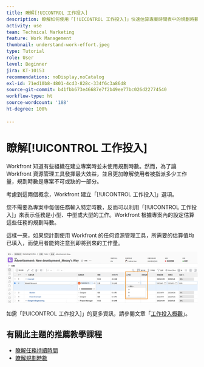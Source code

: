 ```yaml
---
title: 瞭解[!UICONTROL 工作投入]
description: 瞭解如何使用「[!UICONTROL 工作投入]」快速估算專案時間表中的規劃時數。
activity: use
team: Technical Marketing
feature: Work Management
thumbnail: understand-work-effort.jpeg
type: Tutorial
role: User
level: Beginner
jira: KT-10153
recommendations: noDisplay,noCatalog
exl-id: 71ed10b8-4801-4cd3-828c-334f6c3a86d8
source-git-commit: b41fbb673e46687e7f2b49ee77bc026d22774540
workflow-type: ht
source-wordcount: '188'
ht-degree: 100%

---
```


# 瞭解[!UICONTROL 工作投入]

Workfront 知道有些組織在建立專案時並未使用規劃時數。然而，為了讓 Workfront 資源管理工具發揮最大效益，並且更加瞭解使用者被指派多少工作量，規劃時數是專案不可或缺的一部分。

考慮到這兩個概念，Workfront 建立「[!UICONTROL 工作投入]」選項。

您不需要為專案中每個任務輸入特定時數，反而可以利用「[!UICONTROL 工作投入]」來表示任務是小型、中型或大型的工作。Workfront 根據專案內的設定估算這些任務的規劃時數。

這樣一來，如果您計劃使用 Workfront 的任何資源管理工具，所需要的估算值均已填入，而使用者能夠注意到即將到來的工作量。

![具有「[!UICONTROL 工作投入]」欄的專案任務清單](assets/planner-fund-work-effort.png)

如需「[!UICONTROL 工作投入]」的更多資訊，請參閱文章「[工作投入概觀](https://experienceleague.adobe.com/docs/workfront/using/manage-work/tasks/task-information/work-effort.html?lang=zh-Hant)」。

## 有關此主題的推薦教學課程

* [瞭解任務持續時間](https://experienceleague.adobe.com/zh-hant/docs/workfront-learn/tutorials-workfront/manage-work/tasks/understand-task-durations)
* [瞭解規劃時數](https://experienceleague.adobe.com/zh-hant/docs/workfront-learn/tutorials-workfront/manage-work/tasks/understand-planned-hours)
